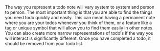 The way you represent a todo note will vary system to system and person to person. The most important thing is that you are able to find the things you need todo quickly and easily. This can mean having a permanent note where you are your todos whenever you think of them, or a feature like a tag or unique symbol that will allow you to find them easily in other notes. You can also create more narrow representations of todo's if the way you will interact is significantly different. Once you have completed a todo, it should be removed from your todo list.